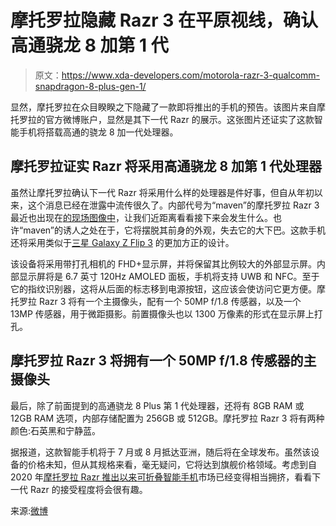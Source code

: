 # 摩托罗拉隐藏 Razr 3 在平原视线，确认高通骁龙 8 加第 1 代

> 原文：<https://www.xda-developers.com/motorola-razr-3-qualcomm-snapdragon-8-plus-gen-1/>

显然，摩托罗拉在众目睽睽之下隐藏了一款即将推出的手机的预告。该图片来自摩托罗拉的官方微博账户，显然是其下一代 Razr 的展示。这张图片还证实了这款智能手机将搭载高通的骁龙 8 加一代处理器。

## 摩托罗拉证实 Razr 将采用高通骁龙 8 加第 1 代处理器

虽然让摩托罗拉确认下一代 Razr 将采用什么样的处理器是件好事，但自从年初以来，这个消息已经在泄露中流传很久了。内部代号为“maven”的摩托罗拉 Razr 3 最近也出现在[的现场图像中](https://www.xda-developers.com/motorola-razr-next-gen-leaked/)，让我们近距离看看接下来会发生什么。也许“maven”的诱人之处在于，它将摆脱其前身的外观，失去它的大下巴。这款手机还将采用类似于[三星 Galaxy Z Flip 3](https://www.xda-developers.com/samsung-galaxy-z-flip-3/) 的更加方正的设计。

该设备将采用带打孔相机的 FHD+显示屏，并将保留其比例较大的外部显示屏。内部显示屏将是 6.7 英寸 120Hz AMOLED 面板，手机将支持 UWB 和 NFC。至于它的指纹识别器，这将从后面的标志移到电源按钮，这应该会使访问它更方便。摩托罗拉 Razr 3 将有一个主摄像头，配有一个 50MP f/1.8 传感器，以及一个 13MP 传感器，用于微距摄影。前置摄像头也以 1300 万像素的形式在显示屏上打孔。

## 摩托罗拉 Razr 3 将拥有一个 50MP f/1.8 传感器的主摄像头

最后，除了前面提到的高通骁龙 8 Plus 第 1 代处理器，还将有 8GB RAM 或 12GB RAM 选项，内部存储配置为 256GB 或 512GB。摩托罗拉 Razr 3 将有两种颜色:石英黑和宁静蓝。

据报道，这款智能手机将于 7 月或 8 月抵达亚洲，随后将在全球发布。虽然该设备的价格未知，但从其规格来看，毫无疑问，它将达到旗舰价格领域。考虑到自 2020 年[摩托罗拉 Razr 推出以来](https://www.xda-developers.com/motorola-razr-5g-launch-date-in-the-u-s-unveiled-for-october-2/)[可折叠智能手机](https://www.xda-developers.com/best-foldable-phones/)市场已经变得相当拥挤，看看下一代 Razr 的接受程度将会很有趣。

来源:[微博](https://weibo.com/5517268716/LtZBvrkGn)
